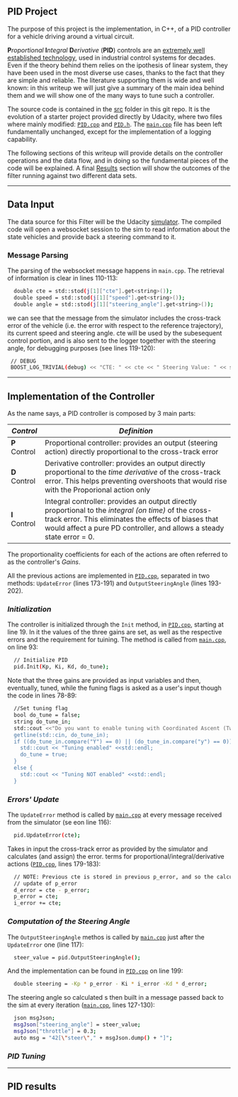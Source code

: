 ## PID Project

The purpose of this project is the implementation, in C++, of a PID controller for a vehicle driving around a virtual circuit.

**P**_roportional_ **I**_ntegral_ **D**_erivative_ (**PID**) controls are an [extremely well established technology](https://en.wikipedia.org/wiki/PID_controller), used in industrial control systems for decades. Even if the theory behind them relies on the ipothesis of linear system, they have been used in the most diverse use cases, thanks to the fact that they are simple and reliable.  The literature supporting them is wide and well known: in this writeup we will just give a  summary of the main idea behind them and we will show one of the many ways to tune such a controller.

The source code is contained in the [src](./src) folder in this git repo. It is the evolution of a starter project provided directly by Udacity, where two files where mainly modified: [`PID.cpp`](./src/PID.cpp) and [`PID.h`](./src/PID.h). The [`main.cpp`](./src/main.cpp) file has been left fundamentally unchanged, except for the implementation of a logging capability.

The following sections of this writeup will provide details on the controller operations and the data flow, and in doing so the fundamental pieces of the code will be explained. A final [Results](PID_writeup.md#PID-results) section will show the outcomes of the filter running against two different data sets. 

---
## Data Input

The data source for this Filter will be the Udacity [simulator](https://github.com/udacity/self-driving-car-sim/releases). The compiled code will open a websocket session to the sim to read information about the state vehicles and provide back a steering command to it.

### Message Parsing

The parsing of the websocket message happens in `main.cpp`. The retrieval of information is clear in lines 110-113:

```sh
  double cte = std::stod(j[1]["cte"].get<string>());
  double speed = std::stod(j[1]["speed"].get<string>());
  double angle = std::stod(j[1]["steering_angle"].get<string>());
```
 we can see that the message from the simulator includes the cross-track error of the vehicle (i.e. the error with respect to the reference trajectory), its current speed and steering angle. cte will be used by the subesequent control portion, and is also sent to the logger together with the steering angle, for debugging purposes (see lines 119-120):
 
 ```sh
  // DEBUG
  BOOST_LOG_TRIVIAL(debug) << "CTE: " << cte << " Steering Value: " << steer_value;
 ```
---
## Implementation of the Controller

As the name says, a PID controller is composed by 3 main parts:

_Control_ | _Definition_
---- | ----
**P** Control | Proportional controller: provides an output (steering action) directly proportional to the cross-track error
**D** Control | Derivative controller: provides an output directly proportional to the _time derivative_ of the cross-track error. This helps preventing overshoots that would rise with the Proporional action only
**I** Control | Integral controller: provides an output directly proportional to the _integral (on time)_ of the cross-track error. This eliminates the effects of biases that would affect a pure PD controller, and allows a steady state error = 0.

The proportionality coefficients for each of the actions are often referred to as the controller's _Gains_.

All the previous actions are implemented in [`PID.cpp`](./src/PID.cpp), separated in two methods: `UpdateError` (lines 173-191) and `OutputSteeringAngle` (lines 193-202).

### _Initialization_

The controller is initialized through the `Init` method, in [`PID.cpp`](./src/PID.cpp), starting at line 19. In it the values of the three gains are set, as well as the respective errors and the requirement for tuining. The method is called from [`main.cpp`](./src/main.cpp), on line 93:

```sh
  // Initialize PID
  pid.Init(Kp, Ki, Kd, do_tune);
```

Note that the three gains are provided as input variables and then, eventually, tuned, while the funing flags is asked as a user's input though the code in lines 78-89:

```sh
  //Set tuning flag
  bool do_tune = false;
  string do_tune_in;
  std::cout <<"Do you want to enable tuning with Coordinated Ascent (Twiddle) method [y/(n)]? ";
  getline(std::cin, do_tune_in);
  if ((do_tune_in.compare("Y") == 0) || (do_tune_in.compare("y") == 0)){
    std::cout << "Tuning enabled" <<std::endl;
    do_tune = true;
  }
  else {
    std::cout << "Tuning NOT enabled" <<std::endl;
  }
```

### _Errors' Update_

The `UpdateError` method is called by [`main.cpp`](./src/main.cpp) at every message received from the simulator (se eon line 116):

```sh
  pid.UpdateError(cte);
```
Takes in input the cross-track error as provided by the simulator and calculates (and assign) the error. terms for proportional/integral/derivative actions ([`PID.cpp`](./src/PID.cpp), lines 179-183):

```sh
  // NOTE: Previous cte is stored in previous p_error, and so the calculation of i_error must happen before the
  // update of p_error
  d_error = cte - p_error;
  p_error = cte;
  i_error += cte;
```

### _Computation of the Steering Angle_

The `OutputSteeringAngle` methos is called by [`main.cpp`](./src/main.cpp) just after the `UpdateError` one (line 117):

```sh
  steer_value = pid.OutputSteeringAngle();
```

And the implementation can be found in [`PID.cpp`](./src/main.cpp) on line 199:

```sh
  double steering = -Kp * p_error - Ki * i_error -Kd * d_error;
```

The steering angle so calculated s then built in a message passed back to the sim at every iteration ([`main.cpp`](./src/main.cpp), lines 127-130):

```sh
  json msgJson;
  msgJson["steering_angle"] = steer_value;
  msgJson["throttle"] = 0.3;
  auto msg = "42[\"steer\"," + msgJson.dump() + "]";
```

### _PID Tuning_

---
## PID results

